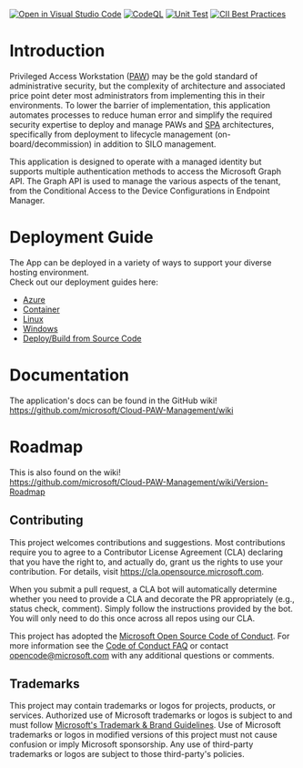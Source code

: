 [![Open in Visual Studio Code](https://open.vscode.dev/badges/open-in-vscode.svg)](https://open.vscode.dev/microsoft/Cloud-PAW-Management) [![CodeQL](https://github.com/microsoft/Cloud-PAW-Management/actions/workflows/codeql-analysis.yml/badge.svg)](https://github.com/microsoft/Cloud-PAW-Management/actions/workflows/codeql-analysis.yml) [![Unit Test](https://github.com/microsoft/Cloud-PAW-Management/actions/workflows/unitTest.js.yml/badge.svg)](https://github.com/microsoft/Cloud-PAW-Management/actions/workflows/unitTest.js.yml) [![CII Best Practices](https://bestpractices.coreinfrastructure.org/projects/5021/badge)](https://bestpractices.coreinfrastructure.org/projects/5021)

# Introduction
Privileged Access Workstation ([PAW](https://aka.ms/paw)) may be the gold standard of administrative security, but the complexity of architecture and associated price point deter most administrators from implementing this in their environments. To lower the barrier of implementation, this application automates processes to reduce human error and simplify the required security expertise to deploy and manage PAWs and [SPA](https://aka.ms/spa) architectures, specifically from deployment to lifecycle management (on-board/decommission) in addition to SILO management.

This application is designed to operate with a managed identity but supports multiple authentication methods to access the Microsoft Graph API. The Graph API is used to manage the various aspects of the tenant, from the Conditional Access to the Device Configurations in Endpoint Manager.

# Deployment Guide
The App can be deployed in a variety of ways to support your diverse hosting environment.   
Check out our deployment guides here:
- [Azure](https://github.com/microsoft/Cloud-PAW-Management/wiki/Deploy-to-Azure)
- [Container](https://github.com/microsoft/Cloud-PAW-Management/wiki/Deploy-to-Container)
- [Linux](https://github.com/microsoft/Cloud-PAW-Management/wiki/Deploy-to-Linux)
- [Windows](https://github.com/microsoft/Cloud-PAW-Management/wiki/Deploy-to-Windows)
- [Deploy/Build from Source Code](https://github.com/microsoft/Cloud-PAW-Management/wiki/Deploy-from-Source)

# Documentation
The application's docs can be found in the GitHub wiki!   
https://github.com/microsoft/Cloud-PAW-Management/wiki

# Roadmap
This is also found on the wiki!   
https://github.com/microsoft/Cloud-PAW-Management/wiki/Version-Roadmap

## Contributing
This project welcomes contributions and suggestions.  Most contributions require you to agree to a
Contributor License Agreement (CLA) declaring that you have the right to, and actually do, grant us
the rights to use your contribution. For details, visit https://cla.opensource.microsoft.com.

When you submit a pull request, a CLA bot will automatically determine whether you need to provide
a CLA and decorate the PR appropriately (e.g., status check, comment). Simply follow the instructions
provided by the bot. You will only need to do this once across all repos using our CLA.

This project has adopted the [Microsoft Open Source Code of Conduct](https://opensource.microsoft.com/codeofconduct/).
For more information see the [Code of Conduct FAQ](https://opensource.microsoft.com/codeofconduct/faq/) or
contact [opencode@microsoft.com](mailto:opencode@microsoft.com) with any additional questions or comments.

## Trademarks
This project may contain trademarks or logos for projects, products, or services. Authorized use of Microsoft 
trademarks or logos is subject to and must follow 
[Microsoft's Trademark & Brand Guidelines](https://www.microsoft.com/en-us/legal/intellectualproperty/trademarks/usage/general).
Use of Microsoft trademarks or logos in modified versions of this project must not cause confusion or imply Microsoft sponsorship.
Any use of third-party trademarks or logos are subject to those third-party's policies.
